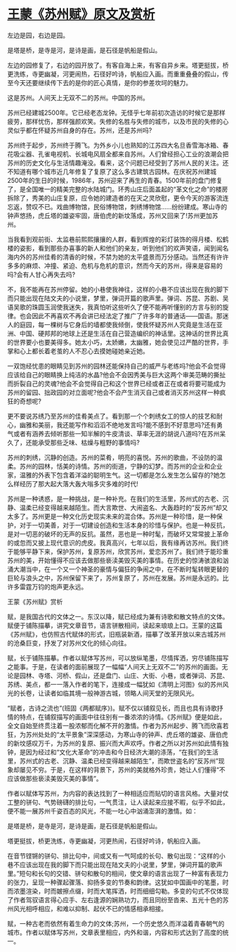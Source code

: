 # [王蒙《苏州赋》原文及赏析](https://www.vrrw.net/wx/8727.html)

左边是园，右边是园。

是塔是桥，是寺是河，是诗是画，是石径是帆船是假山。

左边的园修复了，右边的园开放了。有客自海上来，有客自异乡来。塔更挺拔，桥更洗练，寺更幽凝，河更闹热，石径好吟诗，帆船应入画。而重重叠叠的假山，传至今天还要继续传下去的是你的匠心真情，是你的参差坎坷的魅力。

这是苏州。人间天上无双不二的苏州。中国的苏州。

苏州已经建城2500年。它已经老态龙钟。无怪乎七年前初次造访的时候它是那样疲劳，那样忧伤，那样强颜欢笑。失修的名胜与失修的城市，以及市民的失修的心灵似乎都在怀疑苏州自身的存在。苏州，还是苏州吗?



苏州终于起步，苏州终于腾飞。为外乡小儿也熟知的江苏四大名旦香雪海冰箱、春花吸尘器、孔雀电视机、长城电风扇全都来自苏州。人们曾经担心工业的浪潮会把苏州的历史文化与生活情趣淹没。看来，这个问题已经受到了苏州人民的关注。还不知道有哪个城市近几年修复了复原了这么多古建筑古园林。在庆祝苏州建城2500年的生日的时候，1986年，苏州迎来了再生的青春。1500年前的盘门修复了，是全国唯一的精美完整的水陆城门。环秀山庄后面盖起的“革文化之命”的楼房拆除了，秀美的山庄复原，应令她的建造者的在天之灵欣慰，更令今天的游客流连忘返，赞叹不已。戏曲博物馆，民俗博物馆，刺绣博物馆……纷纷建成。寒山寺的钟声悠扬，虎丘塔的雄姿牢固，唐伯虎的新坟落成，苏州又回来了!苏州更加苏州。

当我看到观前街、太监巷前熙熙攘攘的人群，看到辉煌的彩灯装饰的得月楼、松鹤楼的姿影，看到那些办喜事的新人和他们的亲友，听到他们的欢声笑语，闻到闻名海内外的苏州佳肴的清香的时候，不禁为她的太平盛景而万分感动。当然还有许许多多的麻烦、冲撞、紧迫、危机与危机的意识，然而今天的苏州，得来是容易的吗?会有人甘心再失去吗?

不，我不能再在苏州停留。她的小巷使我神往，这样的小巷不应该出现在我的脚下而只能出现在陆文夫的小说里，梦里，弹词开篇的歌声里。弹词、苏昆、苏剧、吴语吴歌的珠圆玉润使我迷失，我真怕听这些听久了便不能再听懂别的方言与别的旋律。也会因此不再喜欢不再会讲已经法定了推广了许多年的普通话——国语。那迷人的庭园，每一棵树与它身后的墙都使我倾倒，使我怀疑苏州人究竟是生活在亚洲、中国、硬邦邦的地球上还是生活在自己营造编织的神话里。这神话的世界比真的世界要小也要美得多。她太小巧，太娇嫩，太幽雅，她会使见过严酷的世界，手掌和心上都长着老茧的人不忍心去摸她碰她亲近她。

一双饱经忧患的眼睛见到苏州的园林还能保持自己的威严与老练吗?他会不会觉得应该给自己的眼睛换上纯洁的水晶?他会不会因秀美与巨大这两个审美范畴的撕扯而折裂自己的灵魂?他会不会觉得自己和这个世界已经或者正在或者将要可能成为苏州的留园、拙政园的对立面呢?他会不会产生消灭自己或者消灭苏州这样一种疯狂的奇想呢?

更不要说苏绣乃至苏州的佳肴美点了。看到那一个个刺绣女工的惊人的技艺和耐心，幽雅和美丽，我还能写作和滔滔不绝地发言吗?能不感到不好意思吗?还有勇气或者有涵养去倾听那些一知半解的牛皮清谈、草率无涯的胡说八道吗?在苏州呆久了，还能承受那些乏味、枯燥与粗野的事情吗?

苏州的刺绣，沉静的创造。苏州的菜肴，明亮的喜悦。苏州的歌曲，不设防的温柔。苏州的园林，恬美的诗情。苏州的街道，宁静的幻梦。而苏州的企业和企业家，温雅的外表下包含着洋溢的聪明生气。这一切都是怎么发生怎么留存的?她怎么样经历了那大起大落大轰大嗡多灾多难的时代!

苏州是一种诱惑，是一种挑战，是一种补充。在我们的生活里，苏州式的古老、沉静、温柔已经变得越来越陌生。而大言欺世、大闹盗名、大轰趋时的“反苏州”却又太多了。苏州更是一种文化历史现实未来的混合体。苏州是一种珍惜，是一种保护，对于一切美善，对于一切建设创造和生活本身的珍惜与保护。也是一种反抗，是对一切恶的破坏的无声的反抗。虽然，恶也是一种时髦，而破坏又常常披上革命的或忽而又披上现代意识的虎皮。我真高兴，七年以后，我有缘再访苏州。我们终于能够平静下来，保护苏州，复原苏州，欣赏苏州，爱恋苏州了。我们终于能珍重苏州的美，开始懂得不应该去做那些亵渎美毁灭美的事情。在历史的惊涛骇浪和汹涌大潮当中，在一个又一个神圣的豪情与偏狂的争闹之中，在不断时髦转眼更替的巨轮与浪头之中，苏州保留下来了，苏州复原了，苏州在发展。苏州是永远的。比许多雷霆万钧的炮声更永远。

王蒙《苏州赋》赏析

赋，是我国古代的文体之一。东汉以降，赋已经成为兼有诗歌和散文特点的文体。赋便于铺陈描摹，讲究文章音节，语言骈散相间，读起来琅琅上口。王蒙的这篇《苏州赋》，也仿照古代赋体的形式，旧瓶装新酒，描摹了改革开放以来古城苏州的沧桑巨变，抒发了对苏州文化的倾心向往。

赋，长于铺陈描摹。作者以赋体写苏州，可以放纵笔墨，尽情挥洒，穷尽铺陈描写之能事。于是，在读者的面前展现了一幅幅“人间天上无双不二”的苏州的画面。无论是园林、寺塔、河桥、假山，还是盘门、山庄、大街、小巷，或者弹词、苏昆、苏绣、美点，都一一落入作者的笔下，连接成一幅犹如《清明上河图》似的苏州风光的长卷，让读者如临其境一般神游古城，领略人间天堂的无限风光。

“赋者，古诗之流也”(班固《两都赋序》)。赋不仅以铺叙见长，而且也具有诗歌抒情的特点，在铺叙描写的画面中往往别有一番浓浓的诗情。《苏州赋》便是如此，全文自始至终贯注着一股浓郁而化解不开的激情。作者为苏州起步、腾飞而欣喜若狂，为苏州处处的“太平景象”深深感动，为寒山寺的钟声、虎丘塔的雄姿、唐伯虎的新坟感叹万千，为苏州的复原、振兴而大声欢呼。作者之所以对苏州如此情有独钟，是因为经过和“文化大革命”的冲击和今日经济大潮的涤荡，“在我们的生活里，苏州式的古老、沉静、温柔已经变得越来越陌生”，而欺世盗名的“反苏州”现象却屡见不穷。于是，在这样的背景下，苏州的美就格外珍贵，她让人们懂得“不应该做那些亵渎美毁灭美的事情”。

作者以赋体写苏州，为内容的表达找到了一种相适应而贴切的语言风格。大量对仗工整的骈句、气势磅礴的排比句，一气贯注，让人读起来应接不暇，似乎不如此，便不能一展苏州千姿百态的风光，不能一吐心中汹涌澎湃的激情。如：

是塔是桥，是寺是河，是诗是画，是石径是帆船是假山。

塔更挺拔，桥更洗练，寺更幽凝，河更热闹，石径好吟诗，帆船应入画。

在音节铿锵的骈句、排比句中，间或又有一气呵成的长句、散句出现：“这样的小巷不应该出现在我的脚下而只能出现在陆文夫的小说里，梦里，弹词开篇的歌声里。”短句和长句的交错、骈句和散句的相间，使文章的语言出现了一种富有表现力的张力，呈现一种骤起骤落、抑扬多变的节奏和韵律。这犹如中国画中的笔墨，时而浓墨渲染，时而皴擦点缀，时而大笔挥洒，时而细细勾勒。多变的句式不仅体现了作者驾驭语言得心应手、左右逢源的娴熟功力，而且同纷至沓来、五光十色的苏州风光相呼相应，和难以抑制、起伏不已的情感相承相接。

赋，一种古老而依然有着生命力的文体;苏州，一个历史悠久而洋溢着青春朝气的城市。作者以赋体写苏州，文章表里相应，内外和谐，内容和形式达到了高度的统一。

